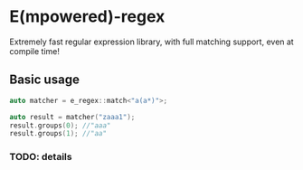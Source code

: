 # E(mpowered)-regex

Extremely fast regular expression library, with full matching support, even at compile time!

## Basic usage

```cpp
auto matcher = e_regex::match<"a(a*)">;

auto result = matcher("zaaa1");
result.groups(0); //"aaa"
result.groups(1); //"aa"
```

### TODO: details
